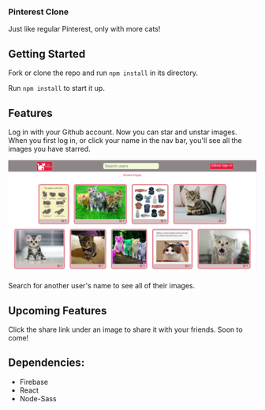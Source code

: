 ### Pinterest Clone

Just like regular Pinterest, only with more cats!

## Getting Started

Fork or clone the repo and run `npm install` in its directory.

Run `npm install` to start it up. 

## Features

Log in with your Github account. Now you can star and unstar images. When you first log in, or click your name in the nav bar, you'll see all the images you have starred. 

![Main Page](https://github.com/Monique-K/pinterest/blob/master/src/images/main-pg.png)


Search for another user's name to see all of their images. 

## Upcoming Features

Click the share link under an image to share it with your friends. Soon to come!

## Dependencies:
* Firebase
* React
* Node-Sass